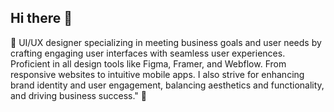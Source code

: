 ## Hi there 👋
🌱 
UI/UX designer specializing in meeting business goals and user needs by crafting engaging user interfaces with seamless user experiences.
Proficient in all design tools like Figma, Framer, and Webflow. 
From responsive websites to intuitive mobile apps.
I also strive for enhancing brand identity and user engagement, balancing aesthetics and functionality, and driving business success."
🌱
<!--
**nadiaKfc1/nadiaKfc1** is a ✨ _special_ ✨ repository because its `README.md` (this file) appears on your GitHub profile.

Here are some ideas to get you started:

- 🔭 I’m currently working on ...
- 🌱 I’m currently learning ...
- 👯 I’m looking to collaborate on ...
- 🤔 I’m looking for help with ...
- 💬 Ask me about ...
- 📫 How to reach me: ...
- 😄 Pronouns: ...
- ⚡ Fun fact: ...
-->
